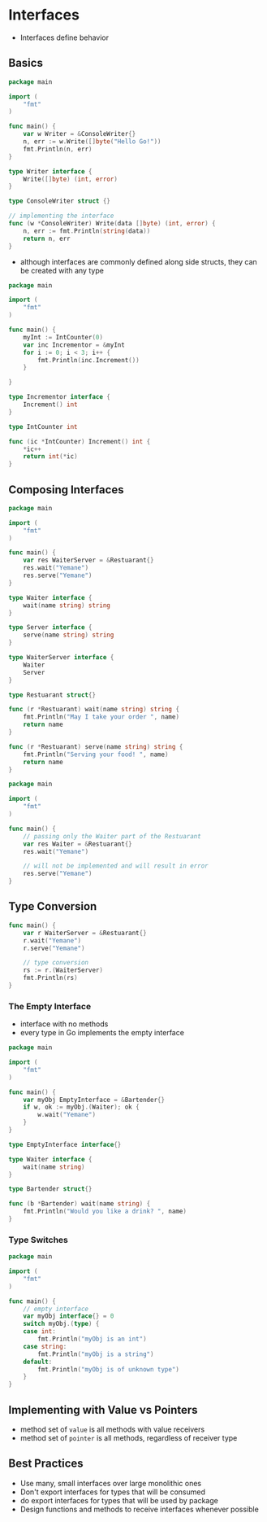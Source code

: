 # Interfaces
- Interfaces define behavior 
## Basics
```go
package main

import (
	"fmt"
)

func main() {
	var w Writer = &ConsoleWriter{}
	n, err := w.Write([]byte("Hello Go!"))
	fmt.Println(n, err)
}

type Writer interface {
	Write([]byte) (int, error)
}

type ConsoleWriter struct {}

// implementing the interface
func (w *ConsoleWriter) Write(data []byte) (int, error) {
	n, err := fmt.Println(string(data))
	return n, err
}
```
- although interfaces are commonly defined along side structs, they can be created with any type
```go
package main

import (
	"fmt"
)

func main() {
	myInt := IntCounter(0)
	var inc Incrementor = &myInt
	for i := 0; i < 3; i++ {
		fmt.Println(inc.Increment())
	}

}

type Incrementor interface {
	Increment() int
}

type IntCounter int

func (ic *IntCounter) Increment() int {
	*ic++
	return int(*ic)
}
```
## Composing Interfaces
```go
package main

import (
	"fmt"
)

func main() {
	var res WaiterServer = &Restuarant{}
	res.wait("Yemane")
	res.serve("Yemane")
}

type Waiter interface {
	wait(name string) string
}

type Server interface {
	serve(name string) string
}

type WaiterServer interface {
	Waiter
	Server
}

type Restuarant struct{}

func (r *Restuarant) wait(name string) string {
	fmt.Println("May I take your order ", name)
	return name
}

func (r *Restuarant) serve(name string) string {
	fmt.Println("Serving your food! ", name)
	return name
}
```
```go
package main

import (
	"fmt"
)

func main() {
    // passing only the Waiter part of the Restuarant
	var res Waiter = &Restuarant{}
	res.wait("Yemane")

    // will not be implemented and will result in error
	res.serve("Yemane")
}
```
## Type Conversion
```go
func main() {
	var r WaiterServer = &Restuarant{}
	r.wait("Yemane")
	r.serve("Yemane")

    // type conversion
	rs := r.(WaiterServer)
	fmt.Println(rs)
}
```
### The Empty Interface
- interface with no methods
- every type in Go implements the empty interface
```go
package main

import (
	"fmt"
)

func main() {
	var myObj EmptyInterface = &Bartender{}
	if w, ok := myObj.(Waiter); ok {
		w.wait("Yemane")
	}
}

type EmptyInterface interface{}

type Waiter interface {
	wait(name string)
}

type Bartender struct{}

func (b *Bartender) wait(name string) {
	fmt.Println("Would you like a drink? ", name)
}
```
### Type Switches
```go
package main

import (
	"fmt"
)

func main() {
	// empty interface
	var myObj interface{} = 0
	switch myObj.(type) {
	case int:
		fmt.Println("myObj is an int")
	case string:
		fmt.Println("myObj is a string")
	default:
		fmt.Println("myObj is of unknown type")
	}
}
```
## Implementing with Value vs Pointers
- method set of `value` is all methods with value receivers
- method set of `pointer` is all methods, regardless of receiver type
## Best Practices
- Use many, small interfaces over large monolithic ones
- Don't export interfaces for types that will be consumed
- do export interfaces for types that will be used by package
- Design functions and methods to receive interfaces whenever possible